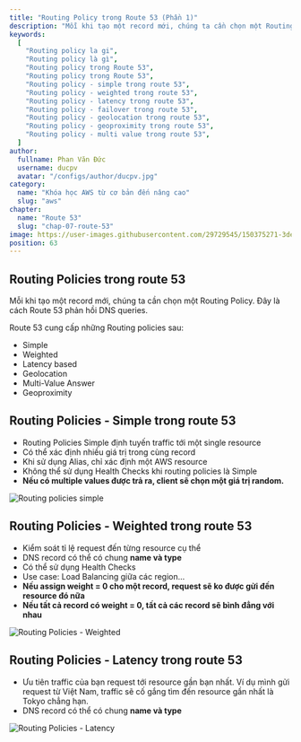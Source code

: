```yaml
---
title: "Routing Policy trong Route 53 (Phần 1)"
description: "Mỗi khi tạo một record mới, chúng ta cần chọn một Routing Policy. Đây là cách Route 53 phản hồi DNS queries. Routing Policies Simple định tuyến traffic tới một single resource."
keywords:
  [
    "Routing policy la gi",
    "Routing policy là gì",
    "Routing policy trong Route 53",
    "Routing policy trong Route 53",
    "Routing policy - simple trong route 53",
    "Routing policy - weighted trong route 53",
    "Routing policy - latency trong route 53",
    "Routing policy - failover trong route 53",
    "Routing policy - geolocation trong route 53",
    "Routing policy - geoproximity trong route 53",
    "Routing policy - multi value trong route 53",
  ]
author:
  fullname: Phan Văn Đức
  username: ducpv
  avatar: "/configs/author/ducpv.jpg"
category:
  name: "Khóa học AWS từ cơ bản đến nâng cao"
  slug: "aws"
chapter:
  name: "Route 53"
  slug: "chap-07-route-53"
image: https://user-images.githubusercontent.com/29729545/150375271-3de42e6b-3b3c-4237-8af7-6ecdf38cabf8.png
position: 63
---
```


## Routing Policies trong route 53

Mỗi khi tạo một record mới, chúng ta cần chọn một Routing Policy. Đây là cách Route 53 phản hồi DNS queries.

Route 53 cung cấp những Routing policies sau:

- Simple
- Weighted
- Latency based
- Geolocation
- Multi-Value Answer
- Geoproximity

## Routing Policies - Simple trong route 53

- Routing Policies Simple định tuyến traffic tới một single resource
- Có thể xác định nhiều giá trị trong cùng record
- Khi sử dụng Alias, chỉ xác định một AWS resource
- Không thể sử dụng Health Checks khi routing policies là Simple
- **Nếu có multiple values được trả ra, client sẽ chọn một giá trị random.** 

![Routing policies simple](https://user-images.githubusercontent.com/29729545/150375271-3de42e6b-3b3c-4237-8af7-6ecdf38cabf8.png)

## Routing Policies - Weighted trong route 53

- Kiểm soát tỉ lệ request đến từng resource cụ thể
- DNS record có thể có chung **name và type**
- Có thể sử dụng Health Checks
- Use case: Load Balancing giữa các region...
- **Nếu assign weight = 0 cho một record, request sẽ ko được gửi đến resource đó nữa**
- **Nếu tất cả record có weight = 0, tất cả các record sẽ bình đẳng với nhau**

 ![Routing Policies - Weighted](https://user-images.githubusercontent.com/29729545/150379982-45fdbc73-66ec-43ce-8158-69d05d413ffd.png)

## Routing Policies - Latency trong route 53

- Ưu tiên traffic của bạn request tới resource gần bạn nhất. Ví dụ mình gửi request từ Việt Nam, traffic sẽ cố gắng tìm đến resource gần nhất là Tokyo chẳng hạn.
- DNS record có thể có chung **name và type** 

![Routing Policies - Latency](https://user-images.githubusercontent.com/29729545/150382989-3323e876-fc6a-457d-9c0d-e96ac3f206cf.png)
